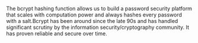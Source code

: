 <p>The bcrypt hashing function allows us to build a password security platform that scales with computation power and always hashes every password with a salt.Bcrypt has been around since the late 90s and has handled significant scrutiny by the information security/cryptography community. It has proven reliable and secure over time.</p>
